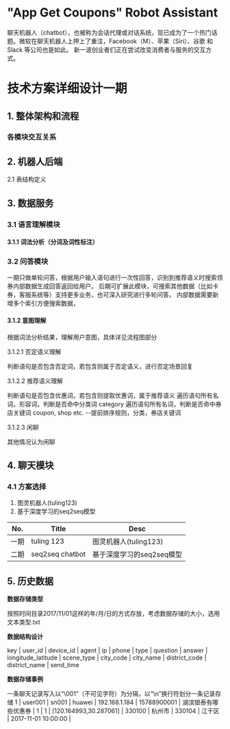 
# "App Get Coupons" Robot Assistant

聊天机器人（chatbot），也被称为会话代理或对话系统，现已成为了一个热门话题。微软在聊天机器人上押上了重注，Facebook（M）、苹果（Siri）、谷歌 和 Slack 等公司也是如此。 新一波创业者们正在尝试改变消费者与服务的交互方式。

# 技术方案详细设计一期

## 1. 整体架构和流程

### 各模块交互关系

## 2. 机器人后端

2.1 表结构定义

## 3. 数据服务

### 3.1 语言理解模块

#### 3.1.1 词法分析（分词及词性标注）

### 3.2 问答模块

一期只做单轮问答，根据用户输入语句进行一次性回答，识别到推荐语义时搜索领券内部数据生成回答返回给用户。
后期可扩展此模块，可搜索其他数据（比如卡券，客服系统等）支持更多业务，也可深入研究进行多轮问答。
内部数据需要新增多个索引方便搜索数据，


#### 3.1.2 意图理解

根据词法分析结果，理解用户意图，具体详见流程图部分

3.1.2.1 否定语义理解

判断语句是否包含否定词，若包含则属于否定语义，进行否定场景回复

3.1.2.2 推荐语义理解

判断语句是否包含优惠词，若包含则提取优惠词，属于推荐语义
遍历语句所有名词，形容词，判断是否命中分类词 category
遍历语句所有名词，判断是否命中券店关键词 coupon, shop etc.
--提前排序规则，分类，券店关键词

3.1.2.3 闲聊

其他情况认为闲聊


## 4. 聊天模块

### 4.1 方案选择

1. 图灵机器人(tuling123)
2. 基于深度学习的seq2seq模型

No. | Title | Desc
--- | --- | ---
一期 | tuling 123 | 图灵机器人(tuling123)
二期 | seq2seq chatbot | 基于深度学习的seq2seq模型

## 5. 历史数据

**数据存储类型**

按照时间目录2017/11/01这样的年/月/日的方式存放，考虑数据存储的大小，选用文本类型.txt

**数据结构设计**

key | user_id | device_id | agent | ip | phone | type | question | answer | longitude_latitude | scene_type | city_code | city_name | district_code | district_name | send_time
 
**数据存储事例**

一条聊天记录写入以“\001”（不可见字符）为分隔，以“\n”换行符划分一条记录存储
1 | user001 | sn001 | huawei | 192.168.1.184 | 15788900001 | 湖滨银泰有哪些优惠券 | 1 | 1  | [120.164993,30.287061]  | 330100 | 杭州市 |  330104 | 江干区 | 2017-11-01 10:00:00 | 
